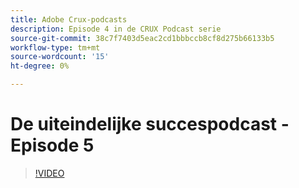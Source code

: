```yaml
---
title: Adobe Crux-podcasts
description: Episode 4 in de CRUX Podcast serie
source-git-commit: 38c7f7403d5eac2cd1bbbccb8cf8d275b66133b5
workflow-type: tm+mt
source-wordcount: '15'
ht-degree: 0%

---
```


# De uiteindelijke succespodcast - Episode 5

>[!VIDEO](https://video.tv.adobe.com/v/3428867?quality=12learn=on)

